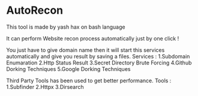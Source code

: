 # AutoRecon
This tool is made by yash hax on bash language

It can perform Website recon process automatically just by one click !

You just have to give domain name then it will start this services automatically and give you result by saving a files.
Services : 
1.Subdomain Enumaration
2.Http Status Result
3.Secret Directory Brute Forcing
4.Github Dorking Techniques
5.Google Dorking Techniques

Third Party Tools has been used to get better performance.
Tools :
1.Subfinder
2.Httpx
3.Dirsearch
